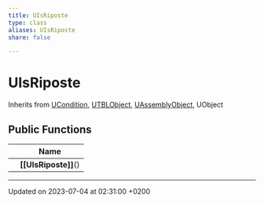 ```yaml
---
title: UIsRiposte
type: class
aliases: UIsRiposte
share: false

---
```


# UIsRiposte





Inherits from [UCondition](/docs/SDK/Source/Classes/classUCondition.md), [UTBLObject](/docs/SDK/Source/Classes/classUTBLObject.md), [UAssemblyObject](/docs/SDK/Source/Classes/classUAssemblyObject.md), UObject

## Public Functions

|                | Name           |
| -------------- | -------------- |
| | **[[UIsRiposte]]**() |

-------------------------------

Updated on 2023-07-04 at 02:31:00 +0200